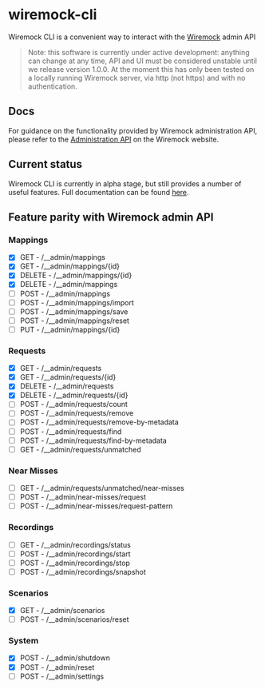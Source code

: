 # wiremock-cli

Wiremock CLI is a convenient way to interact with the [Wiremock](https://github.com/wiremock/wiremock) admin API

> Note: this software is currently under active development: anything can change at any time, API and UI must be
> considered unstable until we release version 1.0.0. At the moment this has only been tested on a locally running 
> Wiremock server, via http (not https) and with no authentication.

## Docs

For guidance on the functionality provided by Wiremock administration API, please refer to
the [Administration API](https://wiremock.org/docs/standalone/administration/) on the Wiremock website.

## Current status

Wiremock CLI is currently in alpha stage, but still provides a number of useful features.  Full documentation can be
found [here](docs/wm.md).

## Feature parity with Wiremock admin API

### Mappings
* [x] GET - /__admin/mappings 
* [x] GET - /__admin/mappings/{id}
* [x] DELETE - /__admin/mappings/{id}
* [x] DELETE - /__admin/mappings
* [ ] POST - /__admin/mappings
* [ ] POST - /__admin/mappings/import
* [ ] POST - /__admin/mappings/save
* [ ] POST - /__admin/mappings/reset
* [ ] PUT - /__admin/mappings/{id}

### Requests

* [x] GET - /__admin/requests 
* [x] GET - /__admin/requests/{id}
* [x] DELETE - /__admin/requests
* [x] DELETE - /__admin/requests/{id}
* [ ] POST - /__admin/requests/count
* [ ] POST - /__admin/requests/remove
* [ ] POST - /__admin/requests/remove-by-metadata
* [ ] POST - /__admin/requests/find
* [ ] POST - /__admin/requests/find-by-metadata
* [ ] GET - /__admin/requests/unmatched

### Near Misses

* [ ] GET - /__admin/requests/unmatched/near-misses
* [ ] POST - /__admin/near-misses/request
* [ ] POST - /__admin/near-misses/request-pattern

### Recordings

* [ ] GET - /__admin/recordings/status
* [ ] POST - /__admin/recordings/start
* [ ] POST - /__admin/recordings/stop
* [ ] POST - /__admin/recordings/snapshot

### Scenarios

* [x] GET - /__admin/scenarios
* [ ] POST - /__admin/scenarios/reset

### System

* [x] POST - /__admin/shutdown
* [x] POST - /__admin/reset
* [ ] POST - /__admin/settings
